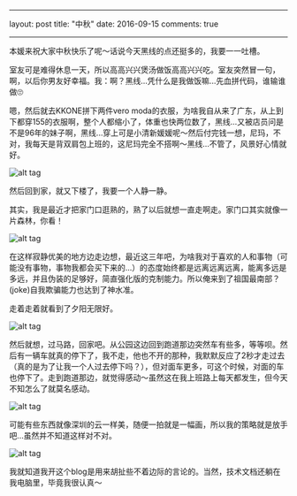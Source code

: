 -----
layout: post
title: "中秋"
date: 2016-09-15
comments: true

------

本媛来祝大家中秋快乐了呢～话说今天黑线的点还挺多的，我要一一吐槽。

室友可是难得休息一天，所以高高兴兴煲汤做饭高高兴兴吃。室友突然冒一句，啊，以后你男友好幸福。我：啊？黑线...凭什么是我做饭嘛...先血拼代码，谁输谁做🙄

嗯，然后就去KKONE拼下两件vero moda的衣服，为啥我自从来了广东，从上到下都穿155的衣服啊，整个人都缩小了，体重也快两位数了，黑线...又被店员问是不是96年的妹子啊，黑线...穿上可是小清新媛媛呢～然后付完钱一想，尼玛，不对，我每天是背双肩包上班的，这尼玛完全不搭啊～黑线...不管了，风景好心情就好。

![alt tag](https://raw.githubusercontent.com/tomatoiscoding/tomatoiscoding.github.io/master/assets/img/to/2066398915.jpg)

然后回到家，就又下楼了，我要一个人静一静。

其实，我是最近才把家门口逛熟的，熟了以后就想一直走啊走。家门口其实就像一片森林，你看！

![alt tag](https://raw.githubusercontent.com/tomatoiscoding/tomatoiscoding.github.io/master/assets/img/to/906873466.jpg)

在这样寂静优美的地方边走边想，最近这三年吧，为啥我对于喜欢的人和事物（可能没有事物，事物我都会买下来的...）的态度始终都是远离远离远离，能离多远是多远，并且伪装的足够好，简直强化版的克制能力。所以俺来到了祖国最南部？(joke)自我欺骗能力也达到了神水准。

走着走着就看到了夕阳无限好。

![alt tag](https://raw.githubusercontent.com/tomatoiscoding/tomatoiscoding.github.io/master/assets/img/to/1119937864.jpg)

然后就想，过马路，回家吧。从公园这边回到跑道那边突然车有些多，等等呗。然后有一辆车就真的停下了，我不走，他也不开的那种，我默默反应了2秒才走过去（真的是为了让我一个人过去停下吗？），但对面车更多，可这个时候，对面的车也停下了。走到跑道那边，就觉得感动～虽然这在我上班路上每天都发生，但今天不知怎么了就莫名感动。

![alt tag](https://raw.githubusercontent.com/tomatoiscoding/tomatoiscoding.github.io/master/assets/img/to/1320932316.jpg)

可能有些东西就像深圳的云一样美，随便一拍就是一幅画，所以我的策略就是放手吧...虽然并不知道这样对不对。

![alt tag](https://raw.githubusercontent.com/tomatoiscoding/tomatoiscoding.github.io/master/assets/img/to/1377858152.jpg)

我就知道我开这个blog是用来胡扯些不着边际的言论的。当然，技术文档还躺在我电脑里，毕竟我很认真～

